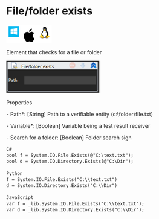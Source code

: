 # File/folder exists

![](<../../../.gitbook/assets/image (21).png>)

Element that checks for a file or folder

![](<../../../.gitbook/assets/1 (72).png>)

Properties

&#x20;\- Path\*: \[String] Path to a verifiable entity (c:\folder\file.txt)

&#x20;\- Variable\*: \[Boolean] Variable being a test result receiver

&#x20;\- Search for a folder: \[Boolean] Folder search sign

```
C#
bool f = System.IO.File.Exists(@"C:\text.txt");
bool d = System.IO.Directory.Exists(@"C:\Dir");

Python
f = System.IO.File.Exists("C:\\text.txt")
d = System.IO.Directory.Exists("C:\\Dir")

JavaScript
var f = _lib.System.IO.File.Exists("C:\\text.txt");
var d = _lib.System.IO.Directory.Exists("C:\\Dir");
```
